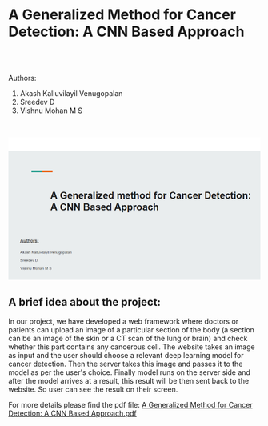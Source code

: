 # A Generalized Method for Cancer Detection: A CNN Based Approach

<br/>
<br/>

Authors:

1. Akash Kalluvilayil Venugopalan
2. Sreedev D
3. Vishnu Mohan M S

<br/>

![](https://github.com/AkashKV-1998/A-Generalized-method-for-Cancer-Detection_A-CNN-Based-Approach/blob/main/Approach%20Details/Frame.png)
## A brief idea about the project:

In our project, we have developed a web framework where doctors or patients can upload an image of a particular section of the body (a section can be an image of the skin or a CT scan of the lung or brain) and check whether this part contains any cancerous cell. The website takes an image as input and the user should choose a relevant deep learning model for cancer detection. Then the server takes this image and passes it to the model as per the user's choice. Finally model runs on the server side and after the model arrives at a result, this result will be then sent back to the website. So user can see the result on their screen.

For more details please find the pdf file: [A Generalized Method for Cancer Detection: A CNN Based Approach.pdf](https://github.com/AkashKV-1998/A-Generalized-method-for-Cancer-Detection_A-CNN-Based-Approach/blob/main/Approach%20Details/A%20Generalized%20method%20for%20Cancer%20Detection_%20%20A%20CNN%20Based%20Approach.pdf)
